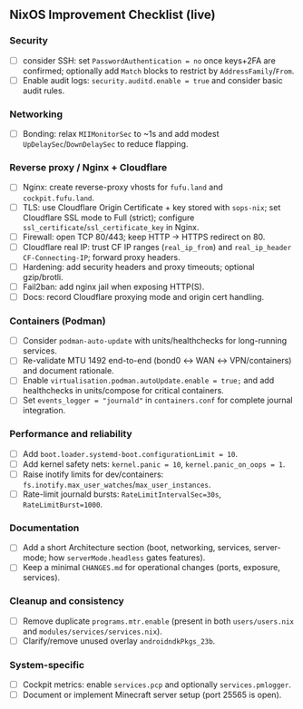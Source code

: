 ## NixOS Improvement Checklist (live)

### Security

- [ ] consider SSH: set `PasswordAuthentication = no` once keys+2FA are confirmed; optionally add `Match` blocks to restrict by `AddressFamily`/`From`.
- [ ] Enable audit logs: `security.auditd.enable = true` and consider basic audit rules.

### Networking

- [ ] Bonding: relax `MIIMonitorSec` to ~1s and add modest `UpDelaySec`/`DownDelaySec` to reduce flapping.

### Reverse proxy / Nginx + Cloudflare

- [ ] Nginx: create reverse-proxy vhosts for `fufu.land` and `cockpit.fufu.land`.
- [ ] TLS: use Cloudflare Origin Certificate + key stored with `sops-nix`; set Cloudflare SSL mode to Full (strict); configure `ssl_certificate`/`ssl_certificate_key` in Nginx.
- [ ] Firewall: open TCP 80/443; keep HTTP → HTTPS redirect on 80.
- [ ] Cloudflare real IP: trust CF IP ranges (`real_ip_from`) and `real_ip_header CF-Connecting-IP`; forward proxy headers.
- [ ] Hardening: add security headers and proxy timeouts; optional gzip/brotli.
- [ ] Fail2ban: add nginx jail when exposing HTTP(S).
- [ ] Docs: record Cloudflare proxying mode and origin cert handling.

### Containers (Podman)

- [ ] Consider `podman-auto-update` with units/healthchecks for long-running services.
- [ ] Re-validate MTU 1492 end-to-end (bond0 ↔ WAN ↔ VPN/containers) and document rationale.
- [ ] Enable `virtualisation.podman.autoUpdate.enable = true;` and add healthchecks in units/compose for critical containers.
- [ ] Set `events_logger = "journald"` in `containers.conf` for complete journal integration.

### Performance and reliability

- [ ] Add `boot.loader.systemd-boot.configurationLimit = 10`.
- [ ] Add kernel safety nets: `kernel.panic = 10`, `kernel.panic_on_oops = 1`.
- [ ] Raise inotify limits for dev/containers: `fs.inotify.max_user_watches`/`max_user_instances`.
- [ ] Rate-limit journald bursts: `RateLimitIntervalSec=30s`, `RateLimitBurst=1000`.

### Documentation

- [ ] Add a short Architecture section (boot, networking, services, server-mode; how `serverMode.headless` gates features).
- [ ] Keep a minimal `CHANGES.md` for operational changes (ports, exposure, services).

### Cleanup and consistency

- [ ] Remove duplicate `programs.mtr.enable` (present in both `users/users.nix` and `modules/services/services.nix`).
- [ ] Clarify/remove unused overlay `androidndkPkgs_23b`.

### System-specific

- [ ] Cockpit metrics: enable `services.pcp` and optionally `services.pmlogger`.
- [ ] Document or implement Minecraft server setup (port 25565 is open).
